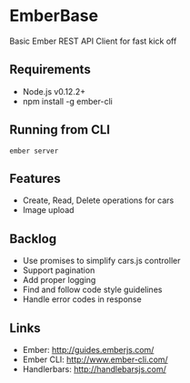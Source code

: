 EmberBase
=========
Basic Ember REST API Client for fast kick off

Requirements
---------
- Node.js v0.12.2+
- npm install -g ember-cli

Running from CLI
---------
    ember server

Features
--------
- Create, Read, Delete operations for cars
- Image upload

Backlog
--------
- Use promises to simplify cars.js controller
- Support pagination
- Add proper logging
- Find and follow code style guidelines
- Handle error codes in response

Links
--------
- Ember: http://guides.emberjs.com/
- Ember CLI: http://www.ember-cli.com/
- Handlerbars: http://handlebarsjs.com/
